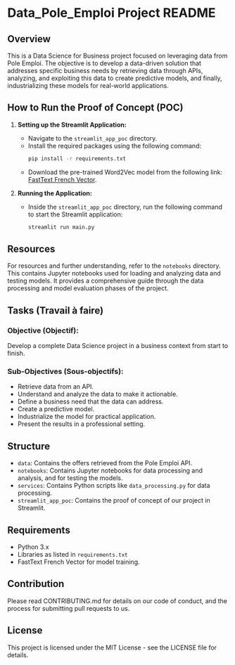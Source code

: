 # Data_Pole_Emploi Project README

## Overview
This is a Data Science for Business project focused on leveraging data from Pole Emploi. The objective is to develop a data-driven solution that addresses specific business needs by retrieving data through APIs, analyzing, and exploiting this data to create predictive models, and finally, industrializing these models for real-world applications.

## How to Run the Proof of Concept (POC)

1. **Setting up the Streamlit Application:**
   - Navigate to the `streamlit_app_poc` directory.
   - Install the required packages using the following command:
     ```bash
     pip install -r requirements.txt
     ```
   - Download the pre-trained Word2Vec model from the following link: [FastText French Vector](https://dl.fbaipublicfiles.com/fasttext/vectors-crawl/cc.fr.300.bin.gz).
   
2. **Running the Application:**
   - Inside the `streamlit_app_poc` directory, run the following command to start the Streamlit application:
     ```bash
     streamlit run main.py
     ```

## Resources
For resources and further understanding, refer to the `notebooks` directory. This contains Jupyter notebooks used for loading and analyzing data and testing models. It provides a comprehensive guide through the data processing and model evaluation phases of the project.

## Tasks (Travail à faire)

### Objective (Objectif):
Develop a complete Data Science project in a business context from start to finish.

### Sub-Objectives (Sous-objectifs):
- Retrieve data from an API.
- Understand and analyze the data to make it actionable.
- Define a business need that the data can address.
- Create a predictive model.
- Industrialize the model for practical application.
- Present the results in a professional setting.

## Structure
- `data`: Contains the offers retrieved from the Pole Emploi API.
- `notebooks`: Contains Jupyter notebooks for data processing and analysis, and for testing the models.
- `services`: Contains Python scripts like `data_processing.py` for data processing.
- `streamlit_app_poc`: Contains the proof of concept of our project in Streamlit.

## Requirements
- Python 3.x
- Libraries as listed in `requirements.txt`
- FastText French Vector for model training.

## Contribution
Please read CONTRIBUTING.md for details on our code of conduct, and the process for submitting pull requests to us.

## License
This project is licensed under the MIT License - see the LICENSE file for details.
